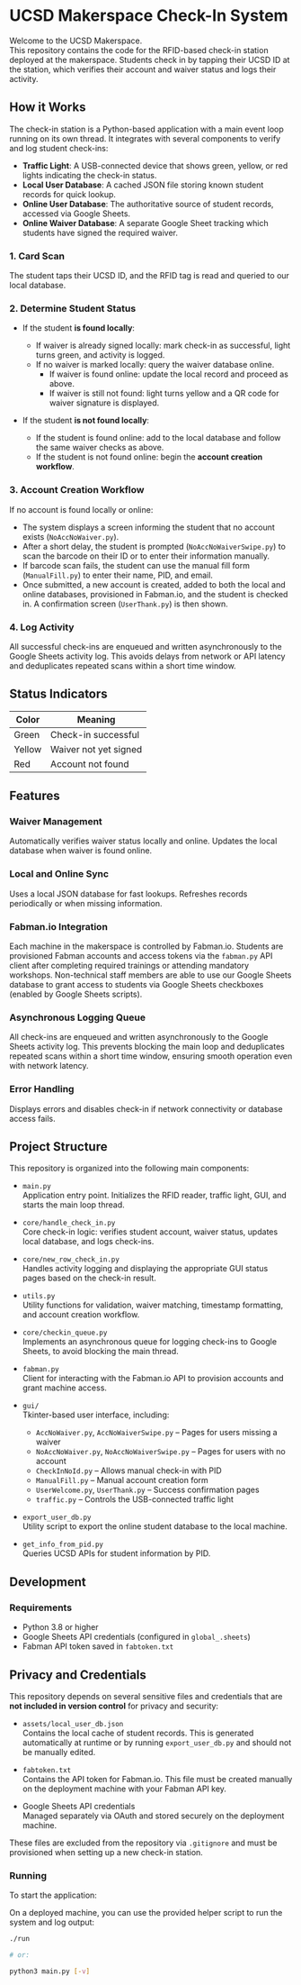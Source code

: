 # UCSD Makerspace Check-In System

Welcome to the UCSD Makerspace.  
This repository contains the code for the RFID-based check-in station deployed at the makerspace. Students check in by tapping their UCSD ID at the station, which verifies their account and waiver status and logs their activity.

## How it Works

The check-in station is a Python-based application with a main event loop running on its own thread. It integrates with several components to verify and log student check-ins:

- **Traffic Light**: A USB-connected device that shows green, yellow, or red lights indicating the check-in status.
- **Local User Database**: A cached JSON file storing known student records for quick lookup.
- **Online User Database**: The authoritative source of student records, accessed via Google Sheets.
- **Online Waiver Database**: A separate Google Sheet tracking which students have signed the required waiver.

### 1. Card Scan
The student taps their UCSD ID, and the RFID tag is read and queried to our local database.

### 2. Determine Student Status
- If the student **is found locally**:
  - If waiver is already signed locally: mark check-in as successful, light turns green, and activity is logged.
  - If no waiver is marked locally: query the waiver database online.
    - If waiver is found online: update the local record and proceed as above.
    - If waiver is still not found: light turns yellow and a QR code for waiver signature is displayed.
  
- If the student **is not found locally**:
  - If the student is found online: add to the local database and follow the same waiver checks as above.
  - If the student is not found online: begin the **account creation workflow**.

### 3. Account Creation Workflow
If no account is found locally or online:
- The system displays a screen informing the student that no account exists (`NoAccNoWaiver.py`).
- After a short delay, the student is prompted (`NoAccNoWaiverSwipe.py`) to scan the barcode on their ID or to enter their information manually.
- If barcode scan fails, the student can use the manual fill form (`ManualFill.py`) to enter their name, PID, and email.
- Once submitted, a new account is created, added to both the local and online databases, provisioned in Fabman.io, and the student is checked in. A confirmation screen (`UserThank.py`) is then shown.

### 4. Log Activity
All successful check-ins are enqueued and written asynchronously to the Google Sheets activity log. This avoids delays from network or API latency and deduplicates repeated scans within a short time window.

## Status Indicators

| Color  | Meaning                   |
|--------|---------------------------|
| Green  | Check-in successful       |
| Yellow | Waiver not yet signed     |
| Red    | Account not found         |

## Features

### Waiver Management
Automatically verifies waiver status locally and online. Updates the local database when waiver is found online.

### Local and Online Sync
Uses a local JSON database for fast lookups. Refreshes records periodically or when missing information.

### Fabman.io Integration
Each machine in the makerspace is controlled by Fabman.io. Students are provisioned Fabman accounts and access tokens via the `fabman.py` API client after completing required trainings or attending mandatory workshops. Non-technical staff members are able to use our Google Sheets database to grant access to students via Google Sheets checkboxes (enabled by Google Sheets scripts).

### Asynchronous Logging Queue
All check-ins are enqueued and written asynchronously to the Google Sheets activity log. This prevents blocking the main loop and deduplicates repeated scans within a short time window, ensuring smooth operation even with network latency.

### Error Handling
Displays errors and disables check-in if network connectivity or database access fails.

## Project Structure

This repository is organized into the following main components:

- `main.py`  
  Application entry point. Initializes the RFID reader, traffic light, GUI, and starts the main loop thread.

- `core/handle_check_in.py`  
  Core check-in logic: verifies student account, waiver status, updates local database, and logs check-ins.

- `core/new_row_check_in.py`  
  Handles activity logging and displaying the appropriate GUI status pages based on the check-in result.

- `utils.py`  
  Utility functions for validation, waiver matching, timestamp formatting, and account creation workflow.

- `core/checkin_queue.py`  
  Implements an asynchronous queue for logging check-ins to Google Sheets, to avoid blocking the main thread.

- `fabman.py`  
  Client for interacting with the Fabman.io API to provision accounts and grant machine access.

- `gui/`  
  Tkinter-based user interface, including:
  - `AccNoWaiver.py`, `AccNoWaiverSwipe.py` – Pages for users missing a waiver
  - `NoAccNoWaiver.py`, `NoAccNoWaiverSwipe.py` – Pages for users with no account
  - `CheckInNoId.py` – Allows manual check-in with PID
  - `ManualFill.py` – Manual account creation form
  - `UserWelcome.py`, `UserThank.py` – Success confirmation pages
  - `traffic.py` – Controls the USB-connected traffic light

- `export_user_db.py`  
  Utility script to export the online student database to the local machine.

- `get_info_from_pid.py`  
  Queries UCSD APIs for student information by PID.

## Development

### Requirements
- Python 3.8 or higher
- Google Sheets API credentials (configured in `global_.sheets`)
- Fabman API token saved in `fabtoken.txt`

## Privacy and Credentials

This repository depends on several sensitive files and credentials that are **not included in version control** for privacy and security:

- `assets/local_user_db.json`  
  Contains the local cache of student records. This is generated automatically at runtime or by running `export_user_db.py` and should not be manually edited.

- `fabtoken.txt`  
  Contains the API token for Fabman.io. This file must be created manually on the deployment machine with your Fabman API key.

- Google Sheets API credentials  
  Managed separately via OAuth and stored securely on the deployment machine.

These files are excluded from the repository via `.gitignore` and must be provisioned when setting up a new check-in station.

### Running
To start the application:

On a deployed machine, you can use the provided helper script to run the system and log output:

```bash
./run

# or:

python3 main.py [-v]